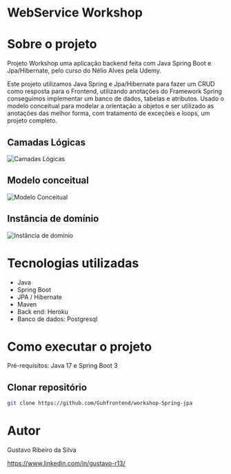 # WebService Workshop


# Sobre o projeto


Projeto Workshop uma aplicação backend feita com Java Spring Boot e Jpa/Hibernate, pelo curso do Nélio Alves pela Udemy.

Este projeto utilizamos Java Spring e Jpa/Hibernate para fazer um CRUD como resposta para o Frontend, utilizando anotações do Framework Spring conseguimos implementar um banco de dados, tabelas e atributos.
Usado o modelo conceitual para modelar a orientação a objetos e ser utilizado as anotações das melhor forma, com tratamento de exceções e loops, um projeto completo.

## Camadas Lógicas
![Camadas Lógicas](https://github.com/Guhfrontend/workshop-Spring-jpa/assets/138324368/6e243639-405d-4feb-bebb-c94010a247bd)

## Modelo conceitual
![Modelo Conceitual](https://github.com/Guhfrontend/workshop-Spring-jpa/assets/138324368/a3dfa1d4-8f17-428f-a6f1-a4a30adada5b)

## Instância de domínio
![Instância de domínio](https://github.com/Guhfrontend/workshop-Spring-jpa/assets/138324368/3d411013-d0c4-4628-a7ad-f892670b3df7)

# Tecnologias utilizadas
- Java
- Spring Boot
- JPA / Hibernate
- Maven
- Back end: Heroku
- Banco de dados: Postgresql

# Como executar o projeto

Pré-requisitos: Java 17 e Spring Boot 3

## Clonar repositório
```bash
git clone https://github.com/Guhfrontend/workshop-Spring-jpa
```

# Autor

Gustavo Ribeiro da Silva

https://www.linkedin.com/in/gustavo-r13/

